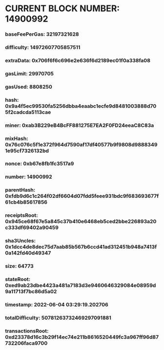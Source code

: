 # CURRENT BLOCK NUMBER: 14900992

### baseFeePerGas: 32197321628
### difficulty: 14972607705857511
### extraData: 0x706f6f6c696e2e636f6d2189ec01f0a338fa08
### gasLimit: 29970705
### gasUsed: 8808250
### hash: 0x9a4f5ec99530fa5256dbba4eaabc1ecfe9d8481003888d705f2cadcda5113cae
### miner: 0xab3B229eB4BcFF881275E7EA2F0FD24eeaC8C83a
### mixHash: 0x76c076c5f1e372f964d7590af17df40577b9f9808d98883491e95cf7326132bd
### nonce: 0xb67e8fb1fc3517a9
### number: 14900992
### parentHash: 0xfdb9d6c1c264f02df6604d07fdd5feee931bdc9f683693677f61cb4b85617856
### receiptsRoot: 0x945ce68f67e5a845c37b410e6468eb5ced2bbe226893a20c333df69402a90459
### sha3Uncles: 0x1dcc4de8dec75d7aab85b567b6ccd41ad312451b948a7413f0a142fd40d49347
### size: 64773
### stateRoot: 0xed9ab23dbe4423a481a7183d3e9460646329084e08959d9a11713f7bc86d5a02
### timestamp: 2022-06-04 03:29:19.202706
### totalDifficulty: 50781263732469297091881
### transactionsRoot: 0xd23378d16c3b29f14ec74e211b8616520449fc3a967ff96d87732206faca9700
